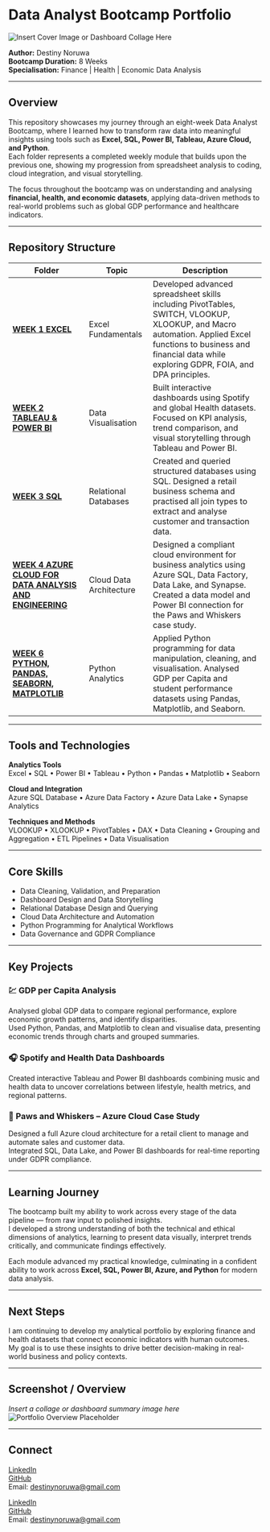 # Data Analyst Bootcamp Portfolio  

![Insert Cover Image or Dashboard Collage Here](insert-your-image-link-here)

**Author:** Destiny Noruwa  
**Bootcamp Duration:** 8 Weeks  
**Specialisation:** Finance | Health | Economic Data Analysis  

---

## Overview  

This repository showcases my journey through an eight-week Data Analyst Bootcamp, where I learned how to transform raw data into meaningful insights using tools such as **Excel, SQL, Power BI, Tableau, Azure Cloud, and Python**.  
Each folder represents a completed weekly module that builds upon the previous one, showing my progression from spreadsheet analysis to coding, cloud integration, and visual storytelling.

The focus throughout the bootcamp was on understanding and analysing **financial, health, and economic datasets**, applying data-driven methods to real-world problems such as global GDP performance and healthcare indicators.

---

## Repository Structure  

| Folder | Topic | Description |
|--------|--------|-------------|
| **[WEEK 1 EXCEL](./WEEK%201%20EXCEL/README.md)** | Excel Fundamentals | Developed advanced spreadsheet skills including PivotTables, SWITCH, VLOOKUP, XLOOKUP, and Macro automation. Applied Excel functions to business and financial data while exploring GDPR, FOIA, and DPA principles. |
| **[WEEK 2 TABLEAU & POWER BI](./WEEK%202%20TABLEAU%20%26%20POWER%20BI/README.md)** | Data Visualisation | Built interactive dashboards using Spotify and global Health datasets. Focused on KPI analysis, trend comparison, and visual storytelling through Tableau and Power BI. |
| **[WEEK 3 SQL](./WEEK%203%20SQL/README.md)** | Relational Databases | Created and queried structured databases using SQL. Designed a retail business schema and practised all join types to extract and analyse customer and transaction data. |
| **[WEEK 4 AZURE CLOUD FOR DATA ANALYSIS AND ENGINEERING](./WEEK%204%20AZURE%20CLOUD%20FOR%20DATA%20ANALYSIS%20AND%20ENGINEERING/README.md)** | Cloud Data Architecture | Designed a compliant cloud environment for business analytics using Azure SQL, Data Factory, Data Lake, and Synapse. Created a data model and Power BI connection for the Paws and Whiskers case study. |
| **[WEEK 6 PYTHON, PANDAS, SEABORN, MATPLOTLIB](./WEEK%206%20PYTHON,%20PANDAS,%20SEABORN,%20MATPLOTLIB/README.md)** | Python Analytics | Applied Python programming for data manipulation, cleaning, and visualisation. Analysed GDP per Capita and student performance datasets using Pandas, Matplotlib, and Seaborn. |

---

## Tools and Technologies  

**Analytics Tools**  
Excel • SQL • Power BI • Tableau • Python • Pandas • Matplotlib • Seaborn  

**Cloud and Integration**  
Azure SQL Database • Azure Data Factory • Azure Data Lake • Synapse Analytics  

**Techniques and Methods**  
VLOOKUP • XLOOKUP • PivotTables • DAX • Data Cleaning • Grouping and Aggregation • ETL Pipelines • Data Visualisation  

---

## Core Skills  

- Data Cleaning, Validation, and Preparation  
- Dashboard Design and Data Storytelling  
- Relational Database Design and Querying  
- Cloud Data Architecture and Automation  
- Python Programming for Analytical Workflows  
- Data Governance and GDPR Compliance  

---

## Key Projects  

### 💹 GDP per Capita Analysis  
Analysed global GDP data to compare regional performance, explore economic growth patterns, and identify disparities.  
Used Python, Pandas, and Matplotlib to clean and visualise data, presenting economic trends through charts and grouped summaries.  

### 🎧 Spotify and Health Data Dashboards  
Created interactive Tableau and Power BI dashboards combining music and health data to uncover correlations between lifestyle, health metrics, and regional patterns.  

### 🐾 Paws and Whiskers – Azure Cloud Case Study  
Designed a full Azure cloud architecture for a retail client to manage and automate sales and customer data.  
Integrated SQL, Data Lake, and Power BI dashboards for real-time reporting under GDPR compliance.

---

## Learning Journey  

The bootcamp built my ability to work across every stage of the data pipeline — from raw input to polished insights.  
I developed a strong understanding of both the technical and ethical dimensions of analytics, learning to present data visually, interpret trends critically, and communicate findings effectively.  

Each module advanced my practical knowledge, culminating in a confident ability to work across **Excel, SQL, Power BI, Azure, and Python** for modern data analysis.

---

## Next Steps  

I am continuing to develop my analytical portfolio by exploring finance and health datasets that connect economic indicators with human outcomes.  
My goal is to use these insights to drive better decision-making in real-world business and policy contexts.

---

## Screenshot / Overview  

*Insert a collage or dashboard summary image here*  
![Portfolio Overview Placeholder](insert-your-image-link-here)

---

## Connect  

[LinkedIn](https://www.linkedin.com/in/destiny-noruwa)  
[GitHub](https://github.com/yourusername)  
Email: destinynoruwa@gmail.com


[LinkedIn](https://www.linkedin.com/in/destiny-noruwa)  
[GitHub](https://github.com/yourusername)  
Email: destinynoruwa@gmail.com
